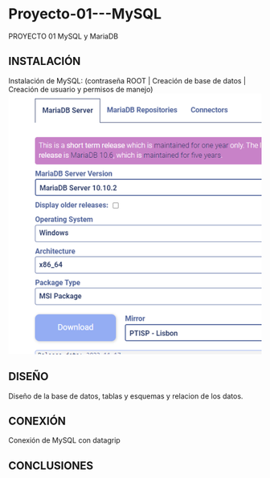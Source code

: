 # Proyecto-01---MySQL
PROYECTO 01 MySQL y MariaDB

## INSTALACIÓN

Instalación de MySQL: (contraseña ROOT | Creación de base de datos |
Creación de usuario y permisos de manejo)
![instalación](https://github.com/FranciscoMontillaSeco/Proyecto-01---MySQL/blob/main/Imagenes/Mariadb/1.png)

## DISEÑO

Diseño de la base de datos, tablas y esquemas y relacion de los datos.

## CONEXIÓN

Conexión de MySQL con datagrip

## CONCLUSIONES

